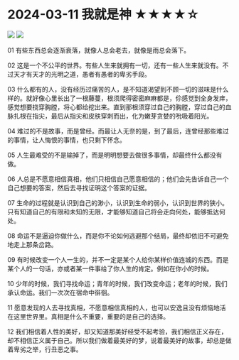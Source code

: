 # 2024-03-11 我就是神 ★★★★☆



![](2024-03-11%20%E6%88%91%E5%B0%B1%E6%98%AF%E7%A5%9E%20%E2%98%85%E2%98%85%E2%98%85%E2%98%85%E2%98%86/image.png)
![](https://cdn.jsdelivr.net/gh/CourseRye/ScreenShot@master/uPic/BUJxBh.png)

01 有些东西总会逐渐衰落，就像人总会老去，就像是雨总会落下。

02 这是一个不公平的世界。有些人生来就拥有一切，还有一些人生来就没有。不过天才有天才的光明之道，愚者有愚者的卑劣手段。

03 什么都有的人，没有经历过痛苦的人，是不知道渴望到不顾一切的滋味是什么样的。就好像心里长出了一根藤蔓，根须爬得密密麻麻都是，伱感觉到全身发痒，感觉想要挠穿胸膛，将心都给挖出来。直到那根须穿过自己的胸膛，穿过自己的血脉扎根在指尖，最后从指尖和皮肤穿刺而出，化为嫩芽贪婪的吮吸着阳光。

04 难过的不是故事，而是曾经。而最让人无奈的是，到了最后，连曾经那些难过的事情，让人悔恨的事情，也只剩下怀念。

05 人生最难受的不是输掉了，而是明明想要去做很多事情，却最终什么都没有做。

06 人总是不愿意相信真相，他们只相信自己愿意相信的；他们会先告诉自己一个自己想要的答案，然后去寻找证明这个答案的证据。

07 生命的过程就是认识到自己的渺小，认识到生命的弱小，认识到世界的狭小。只有知道自己的有限和未知的无限，才能够知道自己将会走向何处，能够抵达何处。

08 命运不是逼迫你做什么，而是你不论如何逃避那个结局，最终却依旧不可避免地走上那条岔路。

09 有时候改变一个人一生的，并不一定是某个人给你某样价值连城的东西。而是某个人的一句话，亦或者某一件事给了你人生的肯定。例如在你小的时候。

10 少年的时候，我们寻找命运；青年的时候，我们改变命运；老年的时候，我们承认命运。我们一次次在宿命中徘徊。

11 愿意发现的人去寻找真相，不愿意相信真相的人，也可以安逸且没有烦恼地活在这里世界里。真相是什么不重要，重要的是自己的选择。

12 我们相信着人性的美好，却又知道那美好经受不起考验，我们相信正义存在，却不相信正义属于自己。所以我们做着最美好的梦，说着最美好的故事，却总是做着卑劣之举，行丑恶之事。